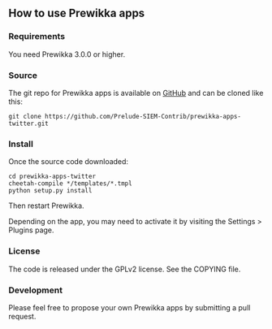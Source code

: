 ## How to use Prewikka apps

### Requirements

You need Prewikka 3.0.0 or higher.

### Source

The git repo for Prewikka apps is available on [GitHub](https://github.com/Prelude-SIEM-Contrib/prewikka-apps-twitter) and can be cloned like this:

    git clone https://github.com/Prelude-SIEM-Contrib/prewikka-apps-twitter.git

### Install

Once the source code downloaded:

    cd prewikka-apps-twitter
    cheetah-compile */templates/*.tmpl
    python setup.py install

Then restart Prewikka.

Depending on the app, you may need to activate it by visiting the Settings > Plugins page.

### License

The code is released under the GPLv2 license. See the COPYING file.

### Development

Please feel free to propose your own Prewikka apps by submitting a pull request.
